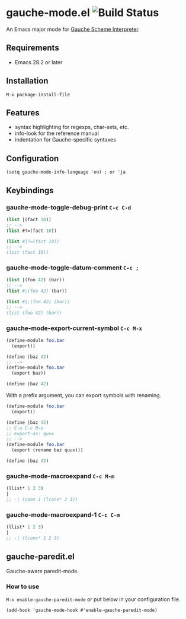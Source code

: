# gauche-mode.el ![Build Status](https://github.com/leque/gauche-mode/actions/workflows/test.yml/badge.svg?branch=master)

An Emacs major mode for [Gauche Scheme Interpreter](http://practical-scheme.net/gauche/).

## Requirements

* Emacs 28.2 or later

## Installation

`M-x package-install-file`

## Features

* syntax highlighting for regexps, char-sets, etc.
* info-look for the reference manual
* indentation for Gauche-specific syntaxes

## Configuration

```elisp
(setq gauche-mode-info-language 'en) ; or 'ja
```

## Keybindings
### gauche-mode-toggle-debug-print `C-c C-d`

```scheme
(list |(fact 10))
;; -->
(list #?=(fact 10))

(list #|?=(fact 10))
;; -->
(list (fact 10))
```

### gauche-mode-toggle-datum-comment `C-c ;`

```scheme
(list |(foo 42) (bar))
;; -->
(list #;(foo 42) (bar))

(list #|;(foo 42) (bar))
;; -->
(list (foo 42) (bar))
```

### gauche-mode-export-current-symbol `C-c M-x`

```scheme
(define-module foo.bar
  (export))

(define |baz 42)
;; -->
(define-module foo.bar
  (export baz))

(define |baz 42)
```

With a prefix argument, you can export symbols with renaming.

```scheme
(define-module foo.bar
  (export))

(define |baz 42)
;; C-u C-c M-x
;; export-as: quux
;; -->
(define-module foo.bar
  (export (rename baz quux)))

(define |baz 42)
```

### gauche-mode-macroexpand `C-c M-m`

```scheme
(llist* 1 2 3)
|
;; -| (cons 1 (lcons* 2 3))
```

### gauche-mode-macroexpand-1 `C-c C-m`

```scheme
(llist* 1 2 3)
|
;; -| (lcons* 1 2 3)
```

## gauche-paredit.el

Gauche-aware paredit-mode.

### How to use

`M-x enable-gauche-paredit-mode` or put below in your configuration file.

```elisp
(add-hook 'gauche-mode-hook #'enable-gauche-paredit-mode)
```
